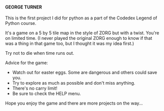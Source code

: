 #### GEORGE TURNER ####

This is the first project I did for python as a part of the Codedex Legend of Python course.

It's a game on a 5 by 5 tile map in the style of ZORG but with a twist. You're on limited time.
(I never played the original ZORG enough to know if that was a thing in that game too,
but I thought it was my idea first.)

Try not to die when time runs out.

Advice for the game:

- Watch out for easter eggs. Some are dangerous and others could save you.
- Try to explore as much as possible and don't miss anything.
- There's no carry limit!
- Be sure to check the HELP menu.

Hope you enjoy the game and there are more projects on the way...
